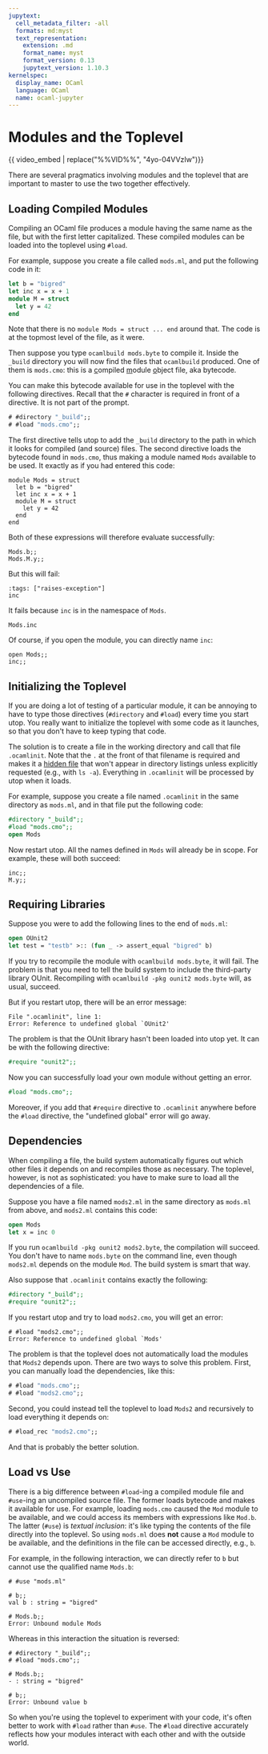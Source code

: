 ```yaml
---
jupytext:
  cell_metadata_filter: -all
  formats: md:myst
  text_representation:
    extension: .md
    format_name: myst
    format_version: 0.13
    jupytext_version: 1.10.3
kernelspec:
  display_name: OCaml
  language: OCaml
  name: ocaml-jupyter
---
```


# Modules and the Toplevel

{{ video_embed | replace("%%VID%%", "4yo-04VVzIw")}}

There are several pragmatics involving modules and the toplevel that are
important to master to use the two together effectively.

## Loading Compiled Modules

Compiling an OCaml file produces a module having the same name as the file, but
with the first letter capitalized. These compiled modules can be loaded into the
toplevel using `#load`.

For example, suppose you create a file called `mods.ml`, and put the following
code in it:

```ocaml
let b = "bigred"
let inc x = x + 1
module M = struct
  let y = 42
end
```

Note that there is no `module Mods = struct ... end` around that. The code is at
the topmost level of the file, as it were.

Then suppose you type `ocamlbuild mods.byte` to compile it. Inside the `_build`
directory you will now find the files that `ocamlbuild` produced. One of them is
`mods.cmo`: this is a <u>c</u>ompiled <u>m</u>odule <u>o</u>bject file, aka
bytecode.

You can make this bytecode available for use in the toplevel with the following
directives. Recall that the `#` character is required in front of a directive.
It is not part of the prompt.

```ocaml
# #directory "_build";;
# #load "mods.cmo";;
```

The first directive tells utop to add the `_build` directory to the path in
which it looks for compiled (and source) files. The second directive loads the
bytecode found in `mods.cmo`, thus making a module named `Mods` available to be
used.  It exactly as if you had entered this code:

```{code-cell} ocaml
module Mods = struct
  let b = "bigred"
  let inc x = x + 1
  module M = struct
    let y = 42
  end
end
```

Both of these expressions will therefore evaluate successfully:

```{code-cell} ocaml
Mods.b;;
Mods.M.y;;
```

But this will fail:
```{code-cell} ocaml
:tags: ["raises-exception"]
inc
```

It fails because `inc` is in the namespace of `Mods`.
```{code-cell} ocaml
Mods.inc
```

Of course, if you open the module, you can directly name `inc`:

```{code-cell} ocaml
open Mods;;
inc;;
```

## Initializing the Toplevel

If you are doing a lot of testing of a particular module, it can be annoying to
have to type those directives (`#directory` and `#load`) every time you start
utop. You really want to initialize the toplevel with some code as it launches,
so that you don't have to keep typing that code.

The solution is to create a file in the working directory and call that file
`.ocamlinit`. Note that the `.` at the front of that filename is required and
makes it a [hidden file][hidden] that won't appear in directory listings unless
explicitly requested (e.g., with `ls -a`). Everything in `.ocamlinit` will be
processed by utop when it loads.

[hidden]: https://en.wikipedia.org/wiki/Hidden_file_and_hidden_directory

For example, suppose you create a file named `.ocamlinit` in the same directory
as `mods.ml`, and in that file put the following code:

```ocaml
#directory "_build";;
#load "mods.cmo";;
open Mods
```

Now restart utop. All the names defined in `Mods` will already be in scope. For
example, these will both succeed:

```{code-cell} ocaml
inc;;
M.y;;
```

## Requiring Libraries

Suppose you were to add the following lines to the end of `mods.ml`:

```ocaml
open OUnit2
let test = "testb" >:: (fun _ -> assert_equal "bigred" b)
```

If you try to recompile the module with `ocamlbuild mods.byte`, it will fail.
The problem is that you need to tell the build system to include the third-party
library OUnit. Recompiling with `ocamlbuild -pkg ounit2 mods.byte` will, as
usual, succeed.

But if you restart utop, there will be an error message:

```text
File ".ocamlinit", line 1:
Error: Reference to undefined global `OUnit2'
```

The problem is that the OUnit library hasn't been loaded into utop yet. It can
be with the following directive:

```ocaml
#require "ounit2";;
```

Now you can successfully load your own module without getting an error.

```ocaml
#load "mods.cmo";;
```

Moreover, if you add that `#require` directive to `.ocamlinit` anywhere before
the `#load` directive, the "undefined global" error will go away.

## Dependencies

When compiling a file, the build system automatically figures out which other
files it depends on and recompiles those as necessary. The toplevel, however, is
not as sophisticated: you have to make sure to load all the dependencies of a
file.

Suppose you have a file named `mods2.ml` in the same directory as `mods.ml`
from above, and `mods2.ml` contains this code:

```ocaml
open Mods
let x = inc 0
```

If you run `ocamlbuild -pkg ounit2 mods2.byte`, the compilation will succeed.
You don't have to name `mods.byte` on the command line, even though `mods2.ml`
depends on the module `Mod`. The build system is smart that way.

Also suppose that `.ocamlinit` contains exactly the following:

```ocaml
#directory "_build";;
#require "ounit2";;
```

If you restart utop and try to load `mods2.cmo`, you will get an error:

```text
# #load "mods2.cmo";;
Error: Reference to undefined global `Mods'
```

The problem is that the toplevel does not automatically load the modules that
`Mods2` depends upon. There are two ways to solve this problem.
First, you can manually load the dependencies, like this:

```ocaml
# #load "mods.cmo";;
# #load "mods2.cmo";;
```

Second, you could instead tell the toplevel to load `Mods2` and recursively
to load everything it depends on:

```ocaml
# #load_rec "mods2.cmo";;
```

And that is probably the better solution.

## Load vs Use

There is a big difference between `#load`-ing a compiled module file and
`#use`-ing an uncompiled source file. The former loads bytecode and makes it
available for use. For example, loading `mods.cmo` caused the `Mod` module to be
available, and we could access its members with expressions like `Mod.b`. The
latter (`#use`) is *textual inclusion*: it's like typing the contents of the
file directly into the toplevel. So using `mods.ml` does **not** cause a `Mod`
module to be available, and the definitions in the file can be accessed
directly, e.g., `b`.

For example, in the following interaction, we can directly refer to `b` but
cannot use the qualified name `Mods.b`:

```text
# #use "mods.ml"

# b;;
val b : string = "bigred"

# Mods.b;;
Error: Unbound module Mods
```

Whereas in this interaction the situation is reversed:

```text
# #directory "_build";;
# #load "mods.cmo";;

# Mods.b;;
- : string = "bigred"

# b;;
Error: Unbound value b
```

So when you're using the toplevel to experiment with your code, it's often
better to work with `#load` rather than `#use`. The `#load` directive accurately
reflects how your modules interact with each other and with the outside world.
